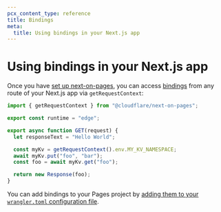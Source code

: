 ```yaml
---
pcx_content_type: reference
title: Bindings
meta:
  title: Using bindings in your Next.js app
---
```



# Using bindings in your Next.js app

Once you have [set up next-on-pages](/pages/framework-guides/nextjs/ssr/get-started/), you can access [bindings](/workers/runtime-apis/bindings/) from any route of your Next.js app via `getRequestContext`:

```js
import { getRequestContext } from "@cloudflare/next-on-pages";

export const runtime = "edge";

export async function GET(request) {
  let responseText = "Hello World";

  const myKv = getRequestContext().env.MY_KV_NAMESPACE;
  await myKv.put("foo", "bar");
  const foo = await myKv.get("foo");

  return new Response(foo);
}
```

You can add bindings to your Pages project by [adding them to your `wrangler.toml` configuration file](/pages/functions/wrangler-configuration/).
